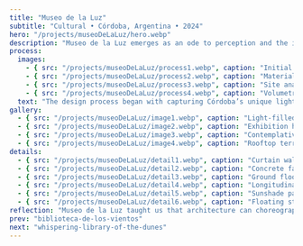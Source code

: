 ```yaml
---
title: "Museo de la Luz"
subtitle: "Cultural • Córdoba, Argentina • 2024"
hero: "/projects/museoDeLaLuz/hero.webp"
description: "Museo de la Luz emerges as an ode to perception and the intangible dance of light. Its design weaves transparency, shadow, and reflection into a poetic spatial narrative, inviting visitors to experience light as both medium and muse. The architecture balances monumentality with intimacy, offering contemplative courtyards and fluid exhibition spaces."
process:
  images:
    - { src: "/projects/museoDeLaLuz/process1.webp", caption: "Initial concept sketches" }
    - { src: "/projects/museoDeLaLuz/process2.webp", caption: "Material exploration" }
    - { src: "/projects/museoDeLaLuz/process3.webp", caption: "Site analysis and solar studies" }
    - { src: "/projects/museoDeLaLuz/process4.webp", caption: "Volumetric studies" }
  text: "The design process began with capturing Córdoba’s unique light quality and historic context. Through iterative sketches and massing models, the museum's volumes were positioned to frame views, optimize daylight, and create shifting experiences of shadow and transparency. Materials were chosen to age gracefully and interact with the sun, enhancing the sensory journey."
gallery:
  - { src: "/projects/museoDeLaLuz/image1.webp", caption: "Light-filled central atrium" }
  - { src: "/projects/museoDeLaLuz/image2.webp", caption: "Exhibition hall with dynamic shadows" }
  - { src: "/projects/museoDeLaLuz/image3.webp", caption: "Contemplative courtyard" }
  - { src: "/projects/museoDeLaLuz/image4.webp", caption: "Rooftop terrace with city views" }
details:
  - { src: "/projects/museoDeLaLuz/detail1.webp", caption: "Curtain wall detail" }
  - { src: "/projects/museoDeLaLuz/detail2.webp", caption: "Concrete facade texture" }
  - { src: "/projects/museoDeLaLuz/detail3.webp", caption: "Ground floor plan" }
  - { src: "/projects/museoDeLaLuz/detail4.webp", caption: "Longitudinal section" }
  - { src: "/projects/museoDeLaLuz/detail5.webp", caption: "Sunshade panel connection" }
  - { src: "/projects/museoDeLaLuz/detail6.webp", caption: "Floating staircase detail" }
reflection: "Museo de la Luz taught us that architecture can choreograph light itself. By embracing transparency and shadow, the building becomes a lens through which the ephemeral beauty of daylight is captured, offering moments of reflection and serenity."
prev: "biblioteca-de-los-vientos"
next: "whispering-library-of-the-dunes"
---
```

